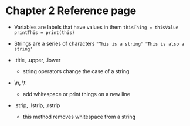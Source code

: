 # Chapter 2 Reference page

- Variables are labels that have values in them
    ```thisThing = thisValue```
    ```printThis = print(this)```

- Strings are a series of characters
    ```"This is a string"```
    ```'This is also a string'```

- .title, .upper, .lower
    - string operators change the case of a string

- \n, \t
    - add whitespace or print things on a new line

- .strip, .lstrip, .rstrip
    - this method removes whitespace from a string

